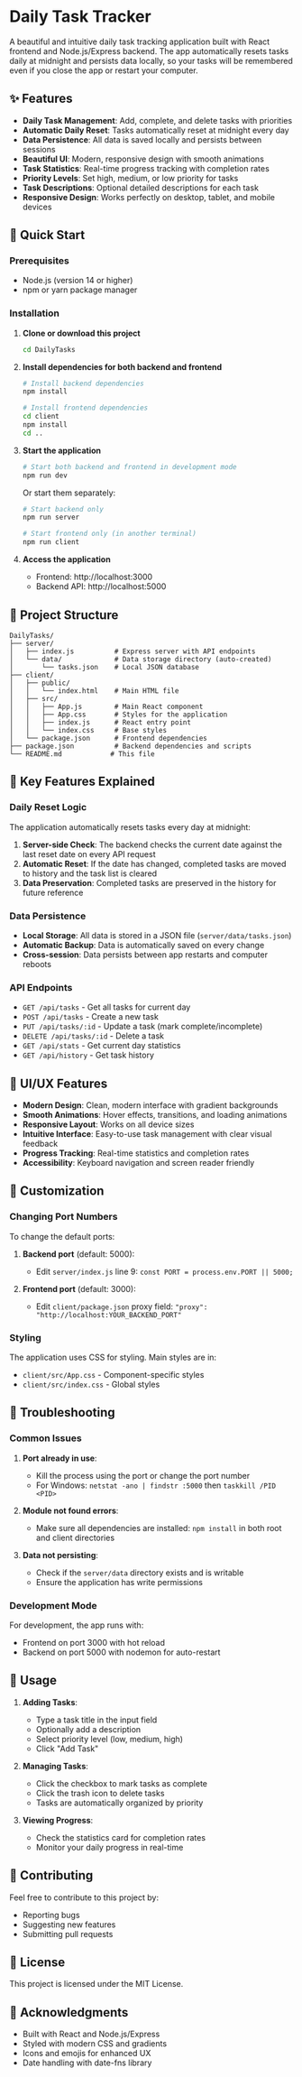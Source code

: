 # Daily Task Tracker

A beautiful and intuitive daily task tracking application built with React frontend and Node.js/Express backend. The app automatically resets tasks daily at midnight and persists data locally, so your tasks will be remembered even if you close the app or restart your computer.

## ✨ Features

- **Daily Task Management**: Add, complete, and delete tasks with priorities
- **Automatic Daily Reset**: Tasks automatically reset at midnight every day
- **Data Persistence**: All data is saved locally and persists between sessions
- **Beautiful UI**: Modern, responsive design with smooth animations
- **Task Statistics**: Real-time progress tracking with completion rates
- **Priority Levels**: Set high, medium, or low priority for tasks
- **Task Descriptions**: Optional detailed descriptions for each task
- **Responsive Design**: Works perfectly on desktop, tablet, and mobile devices

## 🚀 Quick Start

### Prerequisites

- Node.js (version 14 or higher)
- npm or yarn package manager

### Installation

1. **Clone or download this project**
   ```bash
   cd DailyTasks
   ```

2. **Install dependencies for both backend and frontend**
   ```bash
   # Install backend dependencies
   npm install
   
   # Install frontend dependencies
   cd client
   npm install
   cd ..
   ```

3. **Start the application**
   ```bash
   # Start both backend and frontend in development mode
   npm run dev
   ```

   Or start them separately:
   ```bash
   # Start backend only
   npm run server
   
   # Start frontend only (in another terminal)
   npm run client
   ```

4. **Access the application**
   - Frontend: http://localhost:3000
   - Backend API: http://localhost:5000

## 📁 Project Structure

```
DailyTasks/
├── server/
│   ├── index.js          # Express server with API endpoints
│   └── data/             # Data storage directory (auto-created)
│       └── tasks.json    # Local JSON database
├── client/
│   ├── public/
│   │   └── index.html    # Main HTML file
│   ├── src/
│   │   ├── App.js        # Main React component
│   │   ├── App.css       # Styles for the application
│   │   ├── index.js      # React entry point
│   │   └── index.css     # Base styles
│   └── package.json      # Frontend dependencies
├── package.json          # Backend dependencies and scripts
└── README.md            # This file
```

## 🎯 Key Features Explained

### Daily Reset Logic

The application automatically resets tasks every day at midnight:

1. **Server-side Check**: The backend checks the current date against the last reset date on every API request
2. **Automatic Reset**: If the date has changed, completed tasks are moved to history and the task list is cleared
3. **Data Preservation**: Completed tasks are preserved in the history for future reference

### Data Persistence

- **Local Storage**: All data is stored in a JSON file (`server/data/tasks.json`)
- **Automatic Backup**: Data is automatically saved on every change
- **Cross-session**: Data persists between app restarts and computer reboots

### API Endpoints

- `GET /api/tasks` - Get all tasks for current day
- `POST /api/tasks` - Create a new task
- `PUT /api/tasks/:id` - Update a task (mark complete/incomplete)
- `DELETE /api/tasks/:id` - Delete a task
- `GET /api/stats` - Get current day statistics
- `GET /api/history` - Get task history

## 🎨 UI/UX Features

- **Modern Design**: Clean, modern interface with gradient backgrounds
- **Smooth Animations**: Hover effects, transitions, and loading animations
- **Responsive Layout**: Works on all device sizes
- **Intuitive Interface**: Easy-to-use task management with clear visual feedback
- **Progress Tracking**: Real-time statistics and completion rates
- **Accessibility**: Keyboard navigation and screen reader friendly

## 🔧 Customization

### Changing Port Numbers

To change the default ports:

1. **Backend port** (default: 5000):
   - Edit `server/index.js` line 9: `const PORT = process.env.PORT || 5000;`

2. **Frontend port** (default: 3000):
   - Edit `client/package.json` proxy field: `"proxy": "http://localhost:YOUR_BACKEND_PORT"`

### Styling

The application uses CSS for styling. Main styles are in:
- `client/src/App.css` - Component-specific styles
- `client/src/index.css` - Global styles

## 🐛 Troubleshooting

### Common Issues

1. **Port already in use**:
   - Kill the process using the port or change the port number
   - For Windows: `netstat -ano | findstr :5000` then `taskkill /PID <PID>`

2. **Module not found errors**:
   - Make sure all dependencies are installed: `npm install` in both root and client directories

3. **Data not persisting**:
   - Check if the `server/data` directory exists and is writable
   - Ensure the application has write permissions

### Development Mode

For development, the app runs with:
- Frontend on port 3000 with hot reload
- Backend on port 5000 with nodemon for auto-restart

## 📝 Usage

1. **Adding Tasks**:
   - Type a task title in the input field
   - Optionally add a description
   - Select priority level (low, medium, high)
   - Click "Add Task"

2. **Managing Tasks**:
   - Click the checkbox to mark tasks as complete
   - Click the trash icon to delete tasks
   - Tasks are automatically organized by priority

3. **Viewing Progress**:
   - Check the statistics card for completion rates
   - Monitor your daily progress in real-time

## 🤝 Contributing

Feel free to contribute to this project by:
- Reporting bugs
- Suggesting new features
- Submitting pull requests

## 📄 License

This project is licensed under the MIT License.

## 🙏 Acknowledgments

- Built with React and Node.js/Express
- Styled with modern CSS and gradients
- Icons and emojis for enhanced UX
- Date handling with date-fns library 